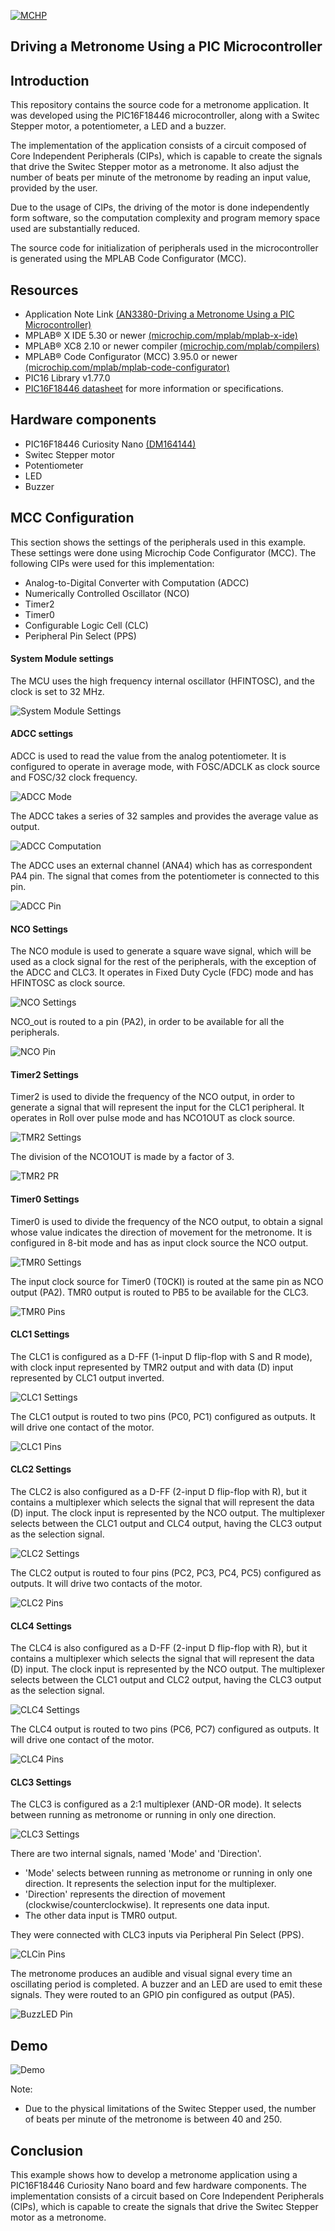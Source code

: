 <div id="readme" class="Box-body readme blob js-code-block-container">
<article class="markdown-body entry-content p-3 p-md-6" itemprop="text"><p><a href="https://www.microchip.com" rel="nofollow"><img src="Images/MicrochipLogo.png" alt="MCHP" style="max-width:100%;"></a></p>

# Driving a Metronome Using a PIC Microcontroller

## Introduction

This repository contains the source code for a metronome application. It was developed using the PIC16F18446 microcontroller, along with a Switec Stepper motor, a potentiometer, a LED and a buzzer.

The implementation of the application consists of a circuit composed of Core Independent Peripherals (CIPs), which is capable to create the signals that drive the Switec Stepper motor as a metronome. It also adjust the number of beats per minute of the metronome by reading an input value, provided by the user.

Due to the usage of CIPs, the driving of the motor is done independently form software, so the computation complexity and program memory space used are substantially reduced.

The source code for initialization of peripherals used in the microcontroller is generated using the MPLAB Code Configurator (MCC).

## Resources
- Application Note Link [(AN3380-Driving a Metronome Using a PIC Microcontroller)](http://ww1.microchip.com/downloads/en/Appnotes/Driving-a-Metronome-Using-a-PIC-MCU-DS00003380B.pdf)
- MPLAB® X IDE 5.30 or newer [(microchip.com/mplab/mplab-x-ide)](http://www.microchip.com/mplab/mplab-x-ide)
- MPLAB® XC8 2.10 or newer compiler [(microchip.com/mplab/compilers)](http://www.microchip.com/mplab/compilers)
- MPLAB® Code Configurator (MCC) 3.95.0 or newer [(microchip.com/mplab/mplab-code-configurator)](https://www.microchip.com/mplab/mplab-code-configurator)
- PIC16 Library v1.77.0
- [PIC16F18446 datasheet](http://ww1.microchip.com/downloads/en/DeviceDoc/40001985B.pdf) for more information or specifications.

## Hardware components
- PIC16F18446 Curiosity Nano [(DM164144)](https://www.microchip.com/DevelopmentTools/ProductDetails/PartNO/DM164144)
- Switec Stepper motor
- Potentiometer
- LED
- Buzzer

## MCC Configuration
This section shows the settings of the peripherals used in this example. These settings were done using Microchip Code Configurator (MCC).
The following CIPs were used for this implementation:
- Analog-to-Digital Converter with Computation (ADCC)
- Numerically Controlled Oscillator (NCO)
- Timer2
- Timer0
- Configurable Logic Cell (CLC)
- Peripheral Pin Select (PPS)

#### System Module settings
The MCU uses the high frequency internal oscillator (HFINTOSC), and the clock is set to 32 MHz.

![System Module Settings](Images/Clock_config.PNG)

#### ADCC settings
ADCC is used to read the value from the analog potentiometer. It is configured to operate in average mode, with FOSC/ADCLK as clock source and FOSC/32 clock frequency.

![ADCC Mode](Images/ADCC.PNG)


The ADCC takes a series of 32 samples and provides the average value as output.

![ADCC Computation](Images/ADCCcomputation.PNG)

The ADCC uses an external channel (ANA4) which has as correspondent PA4 pin. The signal that comes from the potentiometer is connected to this pin.

![ADCC Pin](Images/ADCCpin.PNG)

#### NCO Settings
The NCO module is used to generate a square wave signal, which will be used as a clock signal for the rest of the peripherals, with the exception of the ADCC and CLC3.
It operates in Fixed Duty Cycle (FDC) mode and has HFINTOSC as clock source.

![NCO Settings](Images/NCO.PNG)

NCO_out is routed to a pin (PA2), in order to be available for all the peripherals.

![NCO Pin](Images/NCO_pin.PNG)

#### Timer2 Settings
Timer2 is used to divide the frequency of the NCO output, in order to generate a signal that will represent the input for the CLC1 peripheral. It operates in Roll over pulse mode and has NCO1OUT as clock source.

![TMR2 Settings](Images/TMR2.PNG)

The division of the NCO1OUT is made by a factor of 3.

![TMR2 PR](Images/T2PR.PNG)

#### Timer0 Settings
Timer0 is used to divide the frequency of the NCO output, to obtain a signal whose value indicates the direction of movement for the metronome. It is configured in 8-bit mode and has as input clock source the NCO output.

![TMR0 Settings](Images/Timer0.PNG)

The input clock source for Timer0 (T0CKI) is routed at the same pin as NCO output (PA2). TMR0 output is routed to PB5 to be available for the CLC3.

![TMR0 Pins](Images/Timer0_pin.PNG)

#### CLC1 Settings
The CLC1 is configured as a D-FF (1-input D flip-flop with S and R mode), with clock input represented by TMR2 output and with data (D) input represented by CLC1 output inverted.

![CLC1 Settings](Images/CLC1.PNG)

The CLC1 output is routed to two pins (PC0, PC1) configured as outputs. It will drive one contact of the motor.

![CLC1 Pins](Images/CLC1pin.PNG)

#### CLC2 Settings
The CLC2 is also configured as a D-FF (2-input D flip-flop with R), but it contains a multiplexer which selects the signal that will represent
the data (D) input. The clock input is represented by the NCO output.
The multiplexer selects between the CLC1 output and CLC4 output, having the CLC3 output as the selection signal.

![CLC2 Settings](Images/CLC2.PNG)

The CLC2 output is routed to four pins (PC2, PC3, PC4, PC5) configured as outputs. It will drive two contacts of the motor.

![CLC2 Pins](Images/CLC2pin.PNG)

#### CLC4 Settings
The CLC4 is also configured as a D-FF (2-input D flip-flop with R), but it contains a multiplexer which selects the signal that will represent
the data (D) input. The clock input is represented by the NCO output.
The multiplexer selects between the CLC1 output and CLC2 output, having the CLC3 output as the selection signal.

![CLC4 Settings](Images/CLC4.PNG)

The CLC4 output is routed to two pins (PC6, PC7) configured as outputs. It will drive one contact of the motor.

![CLC4 Pins](Images/CLC4pin.PNG)

#### CLC3 Settings
The CLC3 is configured as a 2:1 multiplexer (AND-OR mode). It selects between running as metronome or running in only one direction.

![CLC3 Settings](Images/CLC3.PNG)

There are two internal signals, named 'Mode' and 'Direction'.
- 'Mode' selects between running as metronome or running in only one direction. It represents the selection input for the multiplexer.
- 'Direction' represents the direction of movement (clockwise/counterclockwise). It represents one data input.
- The other data input is TMR0 output.

They were connected with CLC3 inputs via Peripheral Pin Select (PPS).

![CLCin Pins](Images/CLCin.PNG)

The metronome produces an audible and visual signal every time an oscillating period is completed. A buzzer and an LED are used to emit these signals. They were routed to an GPIO pin configured as output (PA5).

![BuzzLED Pin](Images/pin.PNG)

## Demo

<img src="Images/Demo.gif" alt="Demo"/>

Note:
- Due to the physical limitations of the Switec Stepper used, the number of beats per minute of the metronome is between 40 and 250.

## Conclusion

This example shows how to develop a metronome application using a PIC16F18446 Curiosity Nano board and few hardware components.
The implementation consists of a circuit based on Core Independent Peripherals (CIPs), which is capable to create the signals that drive the Switec Stepper motor as a metronome.
